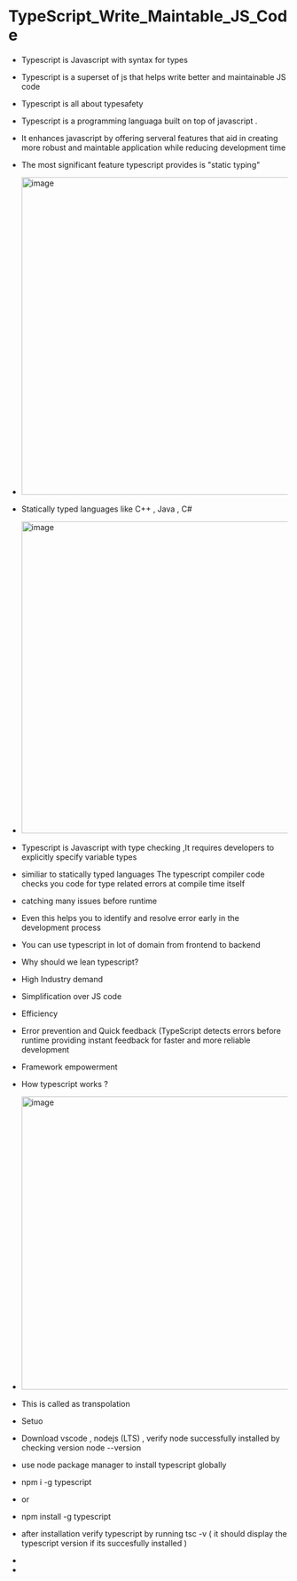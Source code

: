 # TypeScript_Write_Maintable_JS_Code

- Typescript is Javascript with syntax for types
- Typescript is a superset of js that helps write better and maintainable JS code
- Typescript is all about typesafety
- Typescript is a programming languaga built on top of javascript .
- It enhances javascript by offering serveral features that aid in creating more robust and maintable application while reducing development time
- The most significant feature typescript provides is "static typing"

- <img width="812" height="572" alt="image" src="https://github.com/user-attachments/assets/7c199f4c-e8ab-4ba2-93d9-d2712cc2b438" />

- Statically typed languages like C++ , Java , C#
  
- <img width="1107" height="562" alt="image" src="https://github.com/user-attachments/assets/6863a2a9-7c7c-4790-9974-32e6c998bfcc" />

- Typescript is Javascript with type checking ,It requires developers to explicitly specify variable types
- similiar to statically typed languages The typescript compiler code checks you code for type related errors at compile time itself
- catching many issues before runtime
- Even this helps you to identify and resolve error early in the development process
- You can use typescript in lot of domain from frontend to backend

- Why should we lean typescript?

- High Industry demand
- Simplification over JS code
- Efficiency
- Error prevention and Quick feedback (TypeScript detects errors before runtime providing instant feedback for faster and more reliable development
- Framework empowerment

- How typescript works ?

- <img width="1187" height="528" alt="image" src="https://github.com/user-attachments/assets/0f471703-2ef7-4c56-a536-ebc038dcf351" />

- This is called as transpolation

- Setuo
- Download vscode , nodejs (LTS) , verify node successfully installed by checking version node --version
- use node package manager to install typescript globally
- npm i -g typescript
- or
- npm install -g typescript
- after installation verify typescript by running tsc -v ( it should display the typescript version if its succesfully installed )
- 

- 
